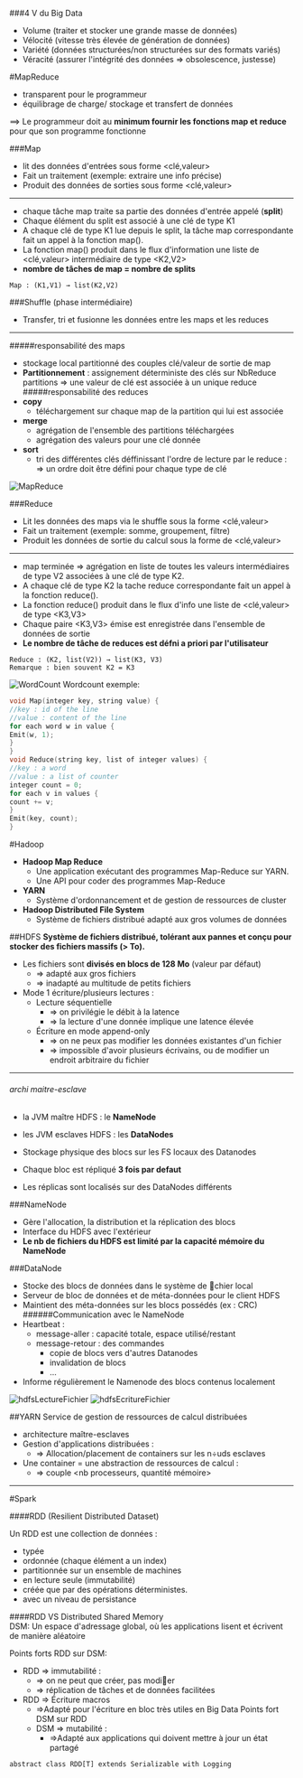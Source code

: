 ###4 V du Big Data
- Volume (traiter et stocker une grande masse de données)
- Vélocité (vitesse très élevée de génération de données)
- Variété (données structurées/non structurées sur des formats variés)
- Véracité (assurer l'intégrité des données => obsolescence, justesse)

#MapReduce

- transparent pour le programmeur
- équilibrage de charge/ stockage et transfert de données

==> Le programmeur doit au **minimum fournir les fonctions map et reduce** pour que son programme fonctionne


###Map
- lit des données d'entrées sous forme <clé,valeur>
- Fait un traitement (exemple: extraire une info précise)
- Produit des données de sorties sous forme <clé,valeur>
------------------------------------------------------------
- chaque tâche map traite sa partie des données d'entrée appelé (**split**)
- Chaque élément du split est associé à une clé de type K1
- A chaque clé de type K1 lue depuis le split, la tâche map correspondante fait un appel à la fonction map().
- La fonction map() produit dans le flux d'information une liste de <clé,valeur> intermédiaire de type <K2,V2>
- **nombre de tâches de map = nombre de splits**
```
Map : (K1,V1) → list(K2,V2)
```


###Shuffle (phase intermédiaire)
- Transfer, tri et fusionne les données entre les maps et les reduces
-----------------------------------------------
#####responsabilité des maps
- stockage local partitionné des couples clé/valeur de sortie de map
- **Partitionnement** : assignement déterministe des clés sur NbReduce partitions
⇒ une valeur de clé est associée à un unique reduce
#####responsabilité des reduces
- **copy**
  - téléchargement sur chaque map de la partition qui lui est associée
- **merge**
  - agrégation de l'ensemble des partitions téléchargées
  - agrégation des valeurs pour une clé donnée
- **sort**
  - tri des différentes clés déffinissant l'ordre de lecture par le reduce : ⇒ un ordre doit être défini pour chaque type de clé

![MapReduce](D:\Documents\Sar\M2\CODEL\imgMD\mapReduce1.JPG)

###Reduce
- Lit les données des maps via le shuffle sous la forme <clé,valeur>
- Fait un traitement (exemple: somme, groupement, filtre)
- Produit les données de sortie du calcul sous la forme de <clé,valeur>
--------------------------------------------
- map terminée => agrégation en liste de toutes les valeurs intermédiaires de type V2 associées à une clé de type K2.
- A chaque clé de type K2 la tache reduce correspondante fait un appel à la fonction reduce().
- La fonction reduce() produit dans le flux d'info une liste de <clé,valeur> de type <K3,V3>
- Chaque paire <K3,V3> émise est enregistrée dans l'ensemble de données de sortie
- **Le nombre de tâche de reduces est défni a priori par l'utilisateur**
```
Reduce : (K2, list(V2)) → list(K3, V3)
Remarque : bien souvent K2 = K3
```

![WordCount](D:\Documents\Sar\M2\CODEL\imgMD\mapReduceWordCount.JPG)
Wordcount exemple:
``` C
void Map(integer key, string value) {
//key : id of the line
//value : content of the line
for each word w in value {
Emit(w, 1);
}
}
void Reduce(string key, list of integer values) {
//key : a word
//value : a list of counter
integer count = 0;
for each v in values {
count += v;
}
Emit(key, count);
}
```

#Hadoop
- **Hadoop Map Reduce**
  - Une application exécutant des programmes Map-Reduce sur YARN.
  - Une API pour coder des programmes Map-Reduce
- **YARN**
  - Système d'ordonnancement et de gestion de ressources de cluster
- **Hadoop Distributed File System**
  - Système de fichiers distribué adapté aux gros volumes de données

##HDFS
**Système de fichiers distribué, tolérant aux pannes et conçu pour
stocker des fichiers massifs (> To).**

- Les fichiers sont **divisés en blocs de 128 Mo** (valeur par défaut)
  - ⇒ adapté aux gros fichiers
  - ⇒ inadapté au multitude de petits fichiers
- Mode 1 écriture/plusieurs lectures :
  - Lecture séquentielle
    - ⇒ on privilégie le débit à la latence
    - ⇒ la lecture d'une donnée implique une latence élevée
  - Écriture en mode append-only
    - ⇒ on ne peux pas modifier les données existantes d'un fichier
    - ⇒ impossible d'avoir plusieurs écrivains, ou de modifier un endroit arbitraire du fichier
-------------------------------------------------
###### archi maitre-esclave
- la JVM maître HDFS : le **NameNode**
- les JVM esclaves HDFS : les **DataNodes**

- Stockage physique des blocs sur les FS locaux des Datanodes
- Chaque bloc est répliqué **3 fois par defaut**
- Les réplicas sont localisés sur des DataNodes différents

###NameNode
- Gère l'allocation, la distribution et la réplication des blocs
- Interface du HDFS avec l'extérieur
- **Le nb de fichiers du HDFS est limité par la capacité mémoire du
NameNode**

###DataNode
- Stocke des blocs de données dans le système de chier local
- Serveur de bloc de données et de méta-données pour le client HDFS
- Maintient des méta-données sur les blocs possédés (ex : CRC)
######Communication avec le NameNode
- Heartbeat :
  - message-aller : capacité totale, espace utilisé/restant
  - message-retour : des commandes
    - copie de blocs vers d'autres Datanodes
    - invalidation de blocs
    - ...
- Informe régulièrement le Namenode des blocs contenus localement

![hdfsLectureFichier](D:\Documents\Sar\M2\CODEL\imgMD\hdfsLectureFichier.JPG)
![hdfsEcritureFichier](D:\Documents\Sar\M2\CODEL\imgMD\hdfsEcritureFichier.JPG)

##YARN
Service de gestion de ressources de calcul distribuées
- architecture maître-esclaves
- Gestion d'applications distribuées :
  - ⇒ Allocation/placement de containers sur les n÷uds esclaves
- Une container = une abstraction de ressources de calcul :
  - ⇒ couple <nb processeurs, quantité mémoire>

___________________________________
#Spark

####RDD (Resilient Distributed Dataset)

Un RDD est une collection de données :
- typée
- ordonnée (chaque élément a un index)
- partitionnée sur un ensemble de machines
- en lecture seule (immutabilité)
- créée que par des opérations déterministes.
- avec un niveau de persistance

####RDD VS Distributed Shared Memory  
DSM: Un espace d'adressage global, où les applications lisent et écrivent de
manière aléatoire

Points forts RDD sur DSM:
- RDD ⇒ immutabilité :
  - ⇒ on ne peut que créer, pas modier
  - ⇒ réplication de tâches et de données facilitées
- RDD ⇒ Écriture macros
  - ⇒Adapté pour l'écriture en bloc très utiles en Big Data
Points fort DSM sur RDD
  - DSM ⇒ mutabilité :
    - ⇒Adapté aux applications qui doivent mettre à jour un état partagé

`abstract class RDD[T] extends Serializable with Logging`


